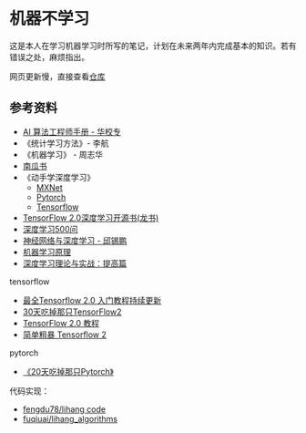# 机器不学习

这是本人在学习机器学习时所写的笔记，计划在未来两年内完成基本的知识。若有错误之处，麻烦指出。

网页更新慢，直接查看[仓库](https://github.com/h-hg/machine-learning.git)

## 参考资料

- [AI 算法工程师手册 - 华校专](http://www.huaxiaozhuan.com/)
- 《统计学习方法》- 李航
- 《机器学习》 - 周志华
- [南瓜书](https://datawhalechina.github.io/pumpkin-book/#/)
- 《动手学深度学习》
  - [MXNet](https://zh.d2l.ai/)
  - [Pytorch](https://tangshusen.me/Dive-into-DL-PyTorch/)
  - [Tensorflow](https://trickygo.github.io/Dive-into-DL-TensorFlow2.0/)
- [TensorFlow 2.0深度学习开源书(龙书)](https://github.com/dragen1860/Deep-Learning-with-TensorFlow-book)
- [深度学习500问](https://scutan90.github.io/DeepLearning-500-questions/)
- [神经网络与深度学习 - 邱锡鹏](https://nndl.github.io/)
- [机器学习原理](https://github.com/shunliz/Machine-Learning)
- [深度学习理论与实战：提高篇](http://fancyerii.github.io/2019/03/14/dl-book/)

tensorflow

- [最全Tensorflow 2.0 入门教程持续更新](https://zhuanlan.zhihu.com/p/59507137)
- [30天吃掉那只TensorFlow2](https://lyhue1991.github.io/eat_tensorflow2_in_30_days)
- [TensorFlow 2.0 教程](https://github.com/czy36mengfei/tensorflow2_tutorials_chinese)
- [简单粗暴 Tensorflow 2](https://tf.wiki/)

pytorch

- [《20天吃掉那只Pytorch》](https://lyhue1991.github.io/eat_pytorch_in_20_days)

代码实现：

- [fengdu78/lihang code](https://github.com/fengdu78/lihang-code)
- [fuqiuai/lihang\_algorithms](https://github.com/fuqiuai/lihang_algorithms)
